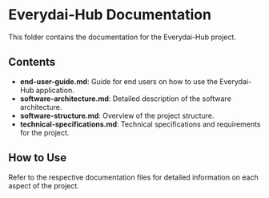 # Everydai-Hub Documentation

This folder contains the documentation for the Everydai-Hub project.

## Contents

- **end-user-guide.md**: Guide for end users on how to use the Everydai-Hub application.
- **software-architecture.md**: Detailed description of the software architecture.
- **software-structure.md**: Overview of the project structure.
- **technical-specifications.md**: Technical specifications and requirements for the project.

## How to Use

Refer to the respective documentation files for detailed information on each aspect of the project.

